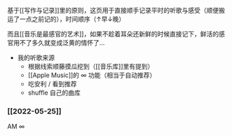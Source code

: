 基于[[写作与记录]]里的原则，这页用于直接顺手记录平时的听歌与感受（顺便搬运了一点之前记的），时间顺序（↑早↓晚）

而且[[音乐是最感官的艺术]]，如果不趁着耳朵还新鲜的时候直接记下，鲜活的感官用不了多久就变成泛黄的情怀了...

- 我的听歌来源
	- 根据线索顺藤摸瓜挖到（[[音乐库]]里有提到）
	- [[Apple Music]]的 ∞ 功能（相当于自动推荐）
	- 吃安利 / 看到推荐
	- shuffle 自己的曲库



### [[2022-05-25]]
AM ∞ 